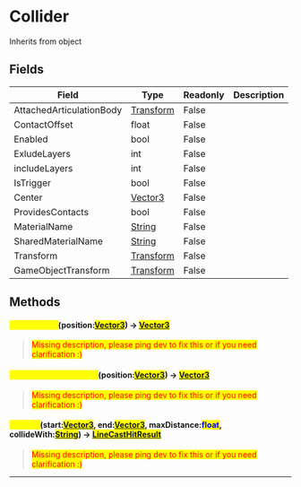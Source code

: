 # Collider
Inherits from object
## Fields
|Field|Type|Readonly|Description|
|---|---|---|---|
|AttachedArticulationBody|[Transform](../objects/Transform.md)|False||
|ContactOffset|float|False||
|Enabled|bool|False||
|ExludeLayers|int|False||
|includeLayers|int|False||
|IsTrigger|bool|False||
|Center|[Vector3](../objects/Vector3.md)|False||
|ProvidesContacts|bool|False||
|MaterialName|[String](../static/String.md)|False||
|SharedMaterialName|[String](../static/String.md)|False||
|Transform|[Transform](../objects/Transform.md)|False||
|GameObjectTransform|[Transform](../objects/Transform.md)|False||
## Methods
#### <mark style="color:yellow;">ClosestPoint</mark>(position:<mark style="color:blue;">[Vector3](../objects/Vector3.md)</mark>) -> <mark style="color:blue;">[Vector3](../objects/Vector3.md)</mark>
> <mark style="color:red;">Missing description, please ping dev to fix this or if you need clarification :)</mark>

#### <mark style="color:yellow;">ClosestPointOnBounds</mark>(position:<mark style="color:blue;">[Vector3](../objects/Vector3.md)</mark>) -> <mark style="color:blue;">[Vector3](../objects/Vector3.md)</mark>
> <mark style="color:red;">Missing description, please ping dev to fix this or if you need clarification :)</mark>

#### <mark style="color:yellow;">Raycast</mark>(start:<mark style="color:blue;">[Vector3](../objects/Vector3.md)</mark>, end:<mark style="color:blue;">[Vector3](../objects/Vector3.md)</mark>, maxDistance:<mark style="color:blue;">float</mark>, collideWith:<mark style="color:blue;">[String](../static/String.md)</mark>) -> <mark style="color:blue;">[LineCastHitResult](../objects/LineCastHitResult.md)</mark>
> <mark style="color:red;">Missing description, please ping dev to fix this or if you need clarification :)</mark>


---

